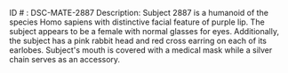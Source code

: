 ID # : DSC-MATE-2887
Description: Subject 2887 is a humanoid of the species Homo sapiens with distinctive facial feature of purple lip. The subject appears to be a female with normal glasses for eyes. Additionally, the subject has a pink rabbit head and red cross earring on each of its earlobes. Subject's mouth is covered with a medical mask while a silver chain serves as an accessory.